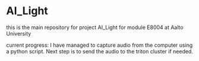 # AI_Light
this is the main repository for project AI_Light for module E8004 at Aalto University 

current progress: I have managed to capture audio from the computer using a python script. Next step is to send the audio to the triton cluster if needed. 
